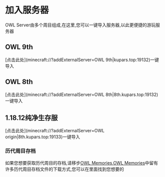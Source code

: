 # 加入服务器
  OWL Server由多个周目组成,在这里,您可以一键导入服务器,以此更便捷的游玩服务器

## OWL 9th
[点击此处](minecraft://?addExternalServer=OWL 9th|kupars.top:19132)一键导入

## OWL 8th
[点击此处](minecraft://?addExternalServer=OWL 8th|8th.kupars.top:19132)一键导入

## 1.18.12纯净生存服
[点击此处](minecraft://?addExternalServer=OWL origin|8th.kupars.top:19133)一键导入

### 历代周目存档
如果您想要获取历代周目的存档,请移步[OWL Memories](https://lib.kupars.top/wiki/OWL-Memories.html),[OWL Memories](https://lib.kupars.top/wiki/OWL-Memories.html)中留有许多历代周目存档文件的下载方式,您可以在里面找到您想要的
